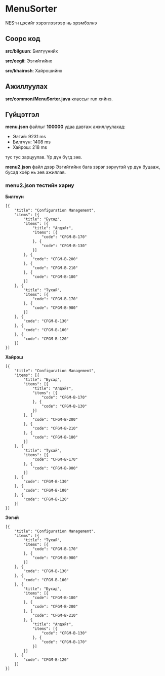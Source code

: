 # MenuSorter
NES-н цэсийг хэрэглээгээр нь эрэмбэлнэ

## Соорс код
**src/bilguun**: Билгүүнийх

**src/eegii**: Ээгийгийнх

**src/khairosh**: Хайрошийнх

## Ажиллуулах

**src/common/MenuSorter.java** классыг run хийнэ.

## Гүйцэтгэл

**menu.json** файлыг **100000** удаа давтаж ажиллуулахад:
- Ээгий: 9231 ms
- Билгүүн: 1408 ms
- Хайрош: 218 ms

тус тус зарцуулав. Үр дүн бүгд зөв.

**menu2.json** файл дээр Ээгийгийнх бага зэрэг зөрүүтэй үр дүн буцааж, бусад хоёр нь зөв ажиллав. 

### menu2.json тестийн хариу
**Билгүүн**
```
[{
	"title": "Configuration Management",
	"items": [{
		"title": "Бусад",
		"items": [{
			"title": "Апдэйт",
			"items": [{
				"code": "CFGM-B-170"
			}, {
				"code": "CFGM-B-130"
			}]
		}, {
			"code": "CFGM-B-200"
		}, {
			"code": "CFGM-B-210"
		}, {
			"code": "CFGM-B-180"
		}]
	}, {
		"title": "Тухай",
		"items": [{
			"code": "CFGM-B-170"
		}, {
			"code": "CFGM-B-900"
		}]
	}, {
		"code": "CFGM-B-130"
	}, {
		"code": "CFGM-B-100"
	}, {
		"code": "CFGM-B-120"
	}]
}]
```

**Хайрош**
```
[{
	"title": "Configuration Management",
	"items": [{
		"title": "Бусад",
		"items": [{
			"title": "Апдэйт",
			"items": [{
				"code": "CFGM-B-170"
			}, {
				"code": "CFGM-B-130"
			}]
		}, {
			"code": "CFGM-B-200"
		}, {
			"code": "CFGM-B-210"
		}, {
			"code": "CFGM-B-180"
		}]
	}, {
		"title": "Тухай",
		"items": [{
			"code": "CFGM-B-170"
		}, {
			"code": "CFGM-B-900"
		}]
	}, {
		"code": "CFGM-B-130"
	}, {
		"code": "CFGM-B-100"
	}, {
		"code": "CFGM-B-120"
	}]
}]
```

**Ээгий**
```
[{
	"title": "Configuration Management",
	"items": [{
		"title": "Тухай",
		"items": [{
			"code": "CFGM-B-170"
		}, {
			"code": "CFGM-B-900"
		}]
	}, {
		"code": "CFGM-B-130"
	}, {
		"code": "CFGM-B-100"
	}, {
		"title": "Бусад",
		"items": [{
			"code": "CFGM-B-180"
		}, {
			"code": "CFGM-B-200"
		}, {
			"code": "CFGM-B-210"
		}, {
			"title": "Апдэйт",
			"items": [{
				"code": "CFGM-B-130"
			}, {
				"code": "CFGM-B-170"
			}]
		}]
	}, {
		"code": "CFGM-B-120"
	}]
}]
```